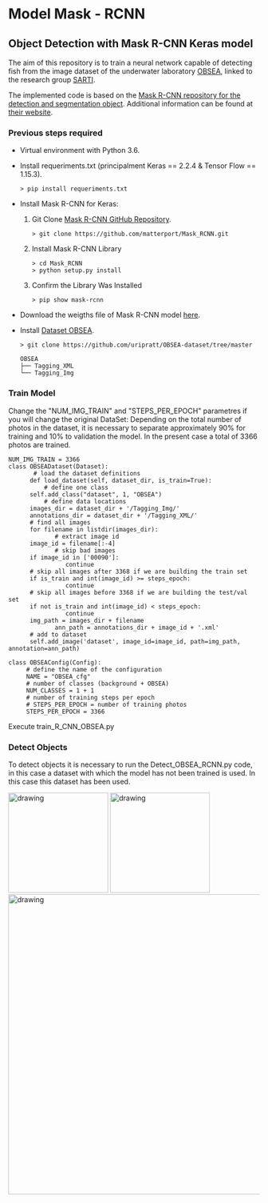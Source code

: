 # Model Mask - RCNN  
## Object Detection with Mask R-CNN Keras model
  
The aim of this repository is to train a neural network capable of detecting fish from the image dataset of the underwater laboratory [OBSEA](https://www.obsea.es), linked to the research group [SARTI](https://www.sarti.webs.upc.edu/web_v2/).
  
The implemented code is based on the [Mask R-CNN repository for the detection and segmentation object](https://github.com/matterport/Mask_RCNN.git). Additional information can be found at [their website](https://machinelearningmastery.com/how-to-train-an-object-detection-model-with-keras/).

### Previous steps required
- Virtual environment with Python 3.6.
- Install requeriments.txt (principalment Keras == 2.2.4 & Tensor Flow == 1.15.3).

	```
	> pip install requeriments.txt
	```

- Install Mask R-CNN for Keras:
	1.  Git Clone [Mask R-CNN GitHub Repository](https://github.com/matterport/Mask_RCNN.git).
		
		``` 
		> git clone https://github.com/matterport/Mask_RCNN.git
		```
	3. Install Mask R-CNN Library
		
		``` 
		> cd Mask_RCNN
		> python setup.py install
		```
		
	4. Confirm the Library Was Installed
		``` 
		> pip show mask-rcnn
		```
- Download the weigths file of Mask R-CNN model [here](https://github.com/matterport/Mask_RCNN/releases/download/v2.0/mask_rcnn_coco.h5).
- Install [Dataset OBSEA](https://github.com/uripratt/OBSEA-dataset/tree/master).
	``` { py }
	> git clone https://github.com/uripratt/OBSEA-dataset/tree/master
	```

	```
	OBSEA
	├── Tagging_XML
	└── Tagging_Img

	```

### Train Model
Change the "NUM_IMG_TRAIN" and "STEPS_PER_EPOCH" parametres if you will change the original DataSet:
Depending on the total number of photos in the dataset, it is necessary to separate approximately 90% for training and 10% to validation the model. In the present case a total of 3366 photos are trained. 


```
NUM_IMG_TRAIN = 3366
class OBSEADataset(Dataset):  
	   # load the dataset definitions  
	  def load_dataset(self, dataset_dir, is_train=True):  
	      # define one class  
	  self.add_class("dataset", 1, "OBSEA")  
	      # define data locations  
	  images_dir = dataset_dir + '/Tagging_Img/'  
	  annotations_dir = dataset_dir + '/Tagging_XML/'  
	  # find all images  
	  for filename in listdir(images_dir):  
	         # extract image id  
	  image_id = filename[:-4]  
	         # skip bad images  
	  if image_id in ['00090']:  
	            continue  
	  # skip all images after 3368 if we are building the train set  
	  if is_train and int(image_id) >= steps_epoch:  
	            continue  
	  # skip all images before 3368 if we are building the test/val set  
	  if not is_train and int(image_id) < steps_epoch:  
	            continue  
	  img_path = images_dir + filename  
	         ann_path = annotations_dir + image_id + '.xml'  
	  # add to dataset  
	  self.add_image('dataset', image_id=image_id, path=img_path, annotation=ann_path)
  ```

   ```
class OBSEAConfig(Config):  
		# define the name of the configuration  
		NAME = "OBSEA_cfg"  
		# number of classes (background + OBSEA)  
		NUM_CLASSES = 1 + 1  
		# number of training steps per epoch
		# STEPS_PER_EPOCH = number of training photos  
		STEPS_PER_EPOCH = 3366
 ```

Execute train_R_CNN_OBSEA.py

### Detect Objects

To detect objects it is necessary to run the Detect_OBSEA_RCNN.py code, in this case a dataset with which the model has not been trained is used. In this case this dataset has been used.

 
[<img src="https://upload.wikimedia.org/wikipedia/commons/thumb/9/97/Logo_UPC.svg/1200px-Logo_UPC.svg.png" alt="drawing" width="200"/>](https://www.upc.edu/ca)	
[<img src="https://www.sarti.webs.upc.edu/web_v2/assets/onepage/img/logo/logo-obsea-medusa.png" alt="drawing" width="200"/>](https://www.obsea.es=) 
[<img src="https://www.sarti.webs.upc.edu/web_v2/assets/onepage/img/logo/logosarti.png" alt="drawing" width="600"/>](https://www.sarti.webs.upc.edu/web_v2/)
